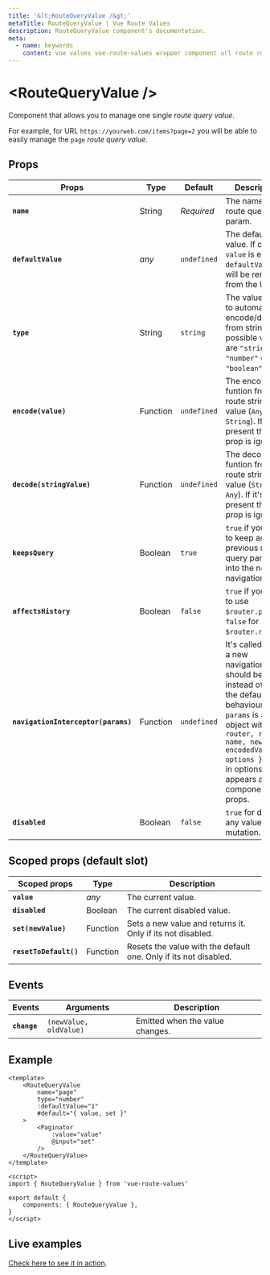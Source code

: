 ```yaml
---
title: '&lt;RouteQueryValue /&gt;'
metaTitle: RouteQueryValue | Vue Route Values
description: RouteQueryValue component's documentation.
meta:
  - name: keywords
    content: vue values vue-route-values wrapper component url route router query
---
```


# &lt;RouteQueryValue /&gt;

Component that allows you to manage one single _route query value_.

For example, for URL `https://yourweb.com/items?page=2` you will be able to easily manage the `page` _route query value_.


## Props
| Props         						| Type      | Default		| Description |
| ------------------------------------- | --------- | ------------- | ---- |
| **`name`**							| String	| *Required*	| The name of the route query param. |
| **`defaultValue`**					| *any*		| `undefined`	| The default value. If current `value` is equal to `defaultValue` it will be removed from the URL. |
| **`type`**							| String	| `string`		| The value's type to automatically encode/decode from string. The possible values are `"string"`, `"number"` or `"boolean"`. |
| **`encode(value)`**					| Function	| `undefined` 	| The encode funtion from the route string value (`Any => String`). If it's present the `type` prop is ignored. |
| **`decode(stringValue)`**				| Function	| `undefined` 	| The decode funtion from the route string value (`String => Any`). If it's present the `type` prop is ignored. |
| **`keepsQuery`**						| Boolean	| `true` 		| `true` if you want to keep any previous route query param into the new navigation. |
| **`affectsHistory`**					| Boolean	| `false` 		| `true` if you want to use `$router.push`. `false` for `$router.replace`. |
| **`navigationInterceptor(params)`**	| Function	| `undefined` 	| It's called when a new navigation should be place instead of using the default behaviour. The `params` is an object with `{ router, route, name, newValue, encodedValue, options }` where in options appears all the component's props. |
| **`disabled`**						| Boolean	| `false` 		| `true` for disable any value mutation. |

## Scoped props (default slot)
| Scoped props         		| Type    	| Description |
| ------------------------- | --------- | ---- |
| **`value`**				| *any*		| The current value. |
| **`disabled`**			| Boolean	| The current disabled value. |
| **`set(newValue)`**		| Function	| Sets a new value and returns it. Only if its not disabled. |
| **`resetToDefault()`**	| Function	| Resets the value with the default one. Only if its not disabled. |

## Events
| Events        | Arguments					| Description |
| ------------- | ------------------------- | ---- |
| **`change`**	| `(newValue, oldValue)`	| Emitted when the value changes. |

## Example

```vue {2-6,8,9,11}
<template>
	<RouteQueryValue
		name="page"
		type="number"
		:defaultValue="1"
		#default="{ value, set }"
	>
		<Paginator
			:value="value"
			@input="set"
		/>
	</RouteQueryValue>
</template>

<script>
import { RouteQueryValue } from 'vue-route-values'

export default {
	components: { RouteQueryValue },
}
</script>
```

## Live examples

[Check here to see it in action](https://adrianhurt.github.io/vue-route-values-examples/route-query-value?page=2).
